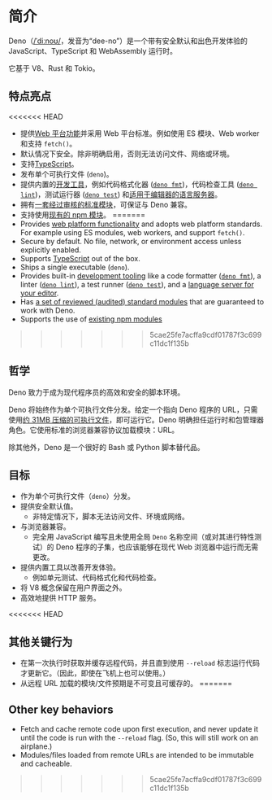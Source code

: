 # 简介

Deno（[/ˈdiːnoʊ/](http://ipa-reader.xyz/?text=%CB%88di%CB%90no%CA%8A)，发音为“dee-no”）是一个带有安全默认和出色开发体验的
JavaScript、TypeScript 和 WebAssembly 运行时。

它基于 V8、Rust 和 Tokio。

## 特点亮点

<<<<<<< HEAD
- 提供[Web 平台功能](./runtime/web_platform_apis.md)并采用 Web
  平台标准。例如使用 ES 模块、Web worker 和支持 `fetch()`。
- 默认情况下安全。除非明确启用，否则无法访问文件、网络或环境。
- 支持[TypeScript](./advanced/typescript.md)。
- 发布单个可执行文件 (`deno`)。
- 提供内置的[开发工具](./tools.md)，例如代码格式化器
  ([`deno fmt`](./tools/formatter.md))，代码检查工具
  ([`deno lint`](./tools/linter.md))，测试运行器
  ([`deno test`](./basics/testing.md))
  和[适用于编辑器的语言服务器](./getting_started/setup_your_environment.md#using-an-editoride)。
- 拥有[一套经过审核的标准模块](https://deno.land/std@$STD_VERSION)，可保证与
  Deno 兼容。
- 支持使用[现有的 npm 模块](./node.md)。
=======
- Provides [web platform functionality](./runtime/web_platform_apis.md) and
  adopts web platform standards. For example using ES modules, web workers, and
  support `fetch()`.
- Secure by default. No file, network, or environment access unless explicitly
  enabled.
- Supports [TypeScript](./advanced/typescript.md) out of the box.
- Ships a single executable (`deno`).
- Provides built-in [development tooling](./tools.md) like a code formatter
  ([`deno fmt`](./tools/formatter.md)), a linter
  ([`deno lint`](./tools/linter.md)), a test runner
  ([`deno test`](./basics/testing.md)), and a
  [language server for your editor](./getting_started/setup_your_environment.md#using-an-editoride).
- Has
  [a set of reviewed (audited) standard modules](https://deno.land/std@$STD_VERSION)
  that are guaranteed to work with Deno.
- Supports the use of [existing npm modules](./node.md)
>>>>>>> 5cae25fe7acffa9cdf01787f3c699c11dc1f135b

## 哲学

Deno 致力于成为现代程序员的高效和安全的脚本环境。

Deno 将始终作为单个可执行文件分发。给定一个指向 Deno 程序的
URL，只需使用[约 31MB 压缩的可执行文件](https://github.com/denoland/deno/releases)，即可运行它。Deno
明确担任运行时和包管理器角色。它使用标准的浏览器兼容协议加载模块：URL。

除其他外，Deno 是一个很好的 Bash 或 Python 脚本替代品。

## 目标

- 作为单个可执行文件（`deno`）分发。
- 提供安全默认值。
  - 非特定情况下，脚本无法访问文件、环境或网络。
- 与浏览器兼容。
  - 完全用 JavaScript 编写且未使用全局 `Deno` 名称空间（或对其进行特性测试）的
    Deno 程序的子集，也应该能够在现代 Web 浏览器中运行而无需更改。
- 提供内置工具以改善开发体验。
  - 例如单元测试、代码格式化和代码检查。
- 将 V8 概念保留在用户界面之外。
- 高效地提供 HTTP 服务。

<<<<<<< HEAD
## 其他关键行为

- 在第一次执行时获取并缓存远程代码，并且直到使用 `--reload`
  标志运行代码才更新它。（因此，即使在飞机上也可以使用。）
- 从远程 URL 加载的模块/文件预期是不可变且可缓存的。
=======
## Other key behaviors

- Fetch and cache remote code upon first execution, and never update it until
  the code is run with the `--reload` flag. (So, this will still work on an
  airplane.)
- Modules/files loaded from remote URLs are intended to be immutable and
  cacheable.
>>>>>>> 5cae25fe7acffa9cdf01787f3c699c11dc1f135b
